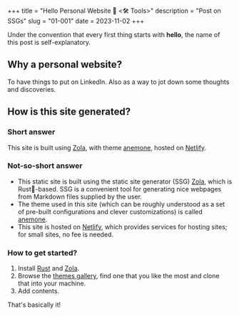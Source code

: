 +++
title = "Hello Personal Website 👋 <🛠️ Tools>"
description = "Post on SSGs"
slug = "01-001"
date = 2023-11-02
+++

Under the convention that every first thing starts with **hello**, the name of this post is self-explanatory.

## Why a personal website?

To have things to put on LinkedIn. Also as a way to jot down some thoughts and discoveries.

## How is this site generated?

### Short answer

This site is built using [Zola](https://www.getzola.org/), with theme [anemone](https://github.com/Speyll/anemone), hosted on [Netlify](https://www.netlify.com/).

### Not-so-short answer

- This static site is built using the static site generator (SSG) [Zola](https://www.getzola.org/), which is Rust🦀-based. SSG is a convenient tool for generating nice webpages from Markdown files supplied by the user.
- The theme used in this site (which can be roughly understood as a set of pre-built configurations and clever customizations) is called [anemone](https://github.com/Speyll/anemone).
- This site is hosted on [Netlify](https://www.netlify.com/), which provides services for hosting sites; for small sites, no fee is needed.

### How to get started?

1. Install [Rust](https://www.rust-lang.org/tools/install) and [Zola](https://www.getzola.org/documentation/getting-started/installation/).
2. Browse the [themes gallery](https://www.getzola.org/themes/), find one that you like the most and clone that into your machine.
3. Add contents.

That's basically it!
